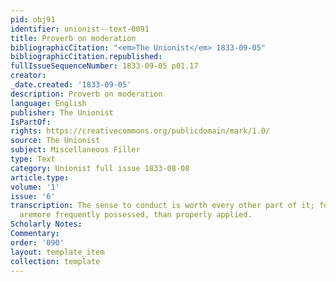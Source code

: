 ```yaml
---
pid: obj91
identifier: unionist--text-0091
title: Proverb on moderation
bibliographicCitation: "<em>The Unionist</em> 1833-09-05"
bibliographicCitation.republished: 
fullIssueSequenceNumber: 1833-09-05 p01.17
creator: 
_date.created: '1833-09-05'
description: Proverb on moderation
language: English
publisher: The Unionist
IsPartOf: 
rights: https://creativecommons.org/publicdomain/mark/1.0/
source: The Unionist
subject: Miscellaneous Filler
type: Text
category: Unionist full issue 1833-08-08
article.type: 
volume: '1'
issue: '6'
transcription: The sense to conduct is worth every other part of it; for great abilities
  aremore frequently possessed, than properly applied.
Scholarly Notes: 
Commentary: 
order: '090'
layout: template_item
collection: template
---
```

